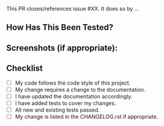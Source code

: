 <!--- Why is this change required? What problem does it solve? -->
<!--- If it fixes an open issue, please link to the issue here. -->

This PR closes/references issue #XX. It does so by …

## How Has This Been Tested?
<!--- Please describe in detail how you tested your changes. -->
<!--- Include details of your testing environment, and the tests you ran to -->
<!--- see how your change affects other areas of the code, etc. -->

## Screenshots (if appropriate):

## Checklist

<!--- Go over all the following points, and put an `x` in all the boxes that apply. -->
<!--- If you're unsure about any of these, don't hesitate to ask. We're here to help! -->
<!--- It is ok to not check all boxes! We just want to know if we need to do any work after merging the PR. -->

- [ ] My code follows the code style of this project.
- [ ] My change requires a change to the documentation.
- [ ] I have updated the documentation accordingly.
- [ ] I have added tests to cover my changes.
- [ ] All new and existing tests passed.
- [ ] My change is listed in the CHANGELOG.rst if appropriate.
